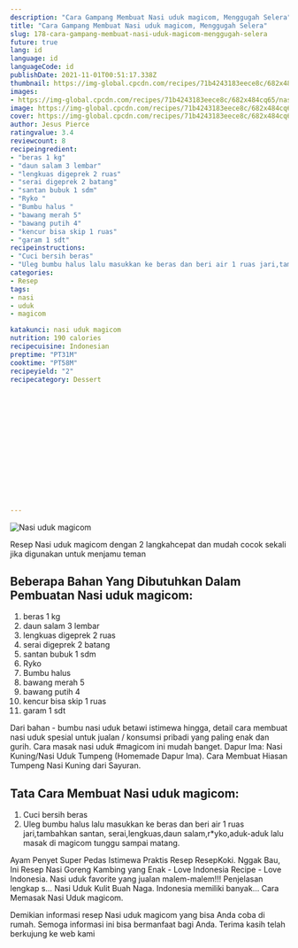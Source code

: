 ```yaml
---
description: "Cara Gampang Membuat Nasi uduk magicom, Menggugah Selera"
title: "Cara Gampang Membuat Nasi uduk magicom, Menggugah Selera"
slug: 178-cara-gampang-membuat-nasi-uduk-magicom-menggugah-selera
future: true
lang: id
language: id
languageCode: id
publishDate: 2021-11-01T00:51:17.338Z 
thumbnail: https://img-global.cpcdn.com/recipes/71b4243183eece8c/682x484cq65/nasi-uduk-magicom-foto-resep-utama.png
images:
- https://img-global.cpcdn.com/recipes/71b4243183eece8c/682x484cq65/nasi-uduk-magicom-foto-resep-utama.png
image: https://img-global.cpcdn.com/recipes/71b4243183eece8c/682x484cq65/nasi-uduk-magicom-foto-resep-utama.png
cover: https://img-global.cpcdn.com/recipes/71b4243183eece8c/682x484cq65/nasi-uduk-magicom-foto-resep-utama.png
author: Jesus Pierce
ratingvalue: 3.4
reviewcount: 8
recipeingredient:
- "beras 1 kg"
- "daun salam 3 lembar"
- "lengkuas digeprek 2 ruas"
- "serai digeprek 2 batang"
- "santan bubuk 1 sdm"
- "Ryko "
- "Bumbu halus "
- "bawang merah 5"
- "bawang putih 4"
- "kencur bisa skip 1 ruas"
- "garam 1 sdt"
recipeinstructions:
- "Cuci bersih beras"
- "Uleg bumbu halus lalu masukkan ke beras dan beri air 1 ruas jari,tambahkan santan, serai,lengkuas,daun salam,r*yko,aduk-aduk lalu masak di magicom tunggu sampai matang."
categories:
- Resep
tags:
- nasi
- uduk
- magicom

katakunci: nasi uduk magicom 
nutrition: 190 calories
recipecuisine: Indonesian
preptime: "PT31M"
cooktime: "PT58M"
recipeyield: "2"
recipecategory: Dessert


     
    
    
    
    
    
    
    
    
    
    
      
    
---
```



![Nasi uduk magicom](https://img-global.cpcdn.com/recipes/71b4243183eece8c/682x484cq65/nasi-uduk-magicom-foto-resep-utama.png)

Resep Nasi uduk magicom    dengan 2 langkahcepat dan mudah cocok sekali jika digunakan untuk menjamu teman

<!--inarticleads1-->

## Beberapa Bahan Yang Dibutuhkan Dalam Pembuatan Nasi uduk magicom:

1. beras 1 kg
1. daun salam 3 lembar
1. lengkuas digeprek 2 ruas
1. serai digeprek 2 batang
1. santan bubuk 1 sdm
1. Ryko 
1. Bumbu halus 
1. bawang merah 5
1. bawang putih 4
1. kencur bisa skip 1 ruas
1. garam 1 sdt

Dari bahan - bumbu nasi uduk betawi istimewa hingga, detail cara membuat nasi uduk spesial untuk jualan / konsumsi pribadi yang paling enak dan gurih. Cara masak nasi uduk #magicom ini mudah banget. Dapur Ima: Nasi Kuning/Nasi Uduk Tumpeng (Homemade Dapur Ima). Cara Membuat Hiasan Tumpeng Nasi Kuning dari Sayuran. 

<!--inarticleads2-->

## Tata Cara Membuat Nasi uduk magicom:

1. Cuci bersih beras
1. Uleg bumbu halus lalu masukkan ke beras dan beri air 1 ruas jari,tambahkan santan, serai,lengkuas,daun salam,r*yko,aduk-aduk lalu masak di magicom tunggu sampai matang.


Ayam Penyet Super Pedas Istimewa Praktis Resep ResepKoki. Nggak Bau, Ini Resep Nasi Goreng Kambing yang Enak - Love Indonesia Recipe - Love Indonesia. Nasi uduk favorite yang jualan malem-malem!!! Penjelasan lengkap s… Nasi Uduk Kulit Buah Naga. Indonesia memiliki banyak… Cara Memasak Nasi Uduk magicom. 

Demikian informasi  resep Nasi uduk magicom   yang bisa Anda coba di rumah. Semoga informasi ini bisa bermanfaat bagi Anda. Terima kasih telah berkujung ke web kami
